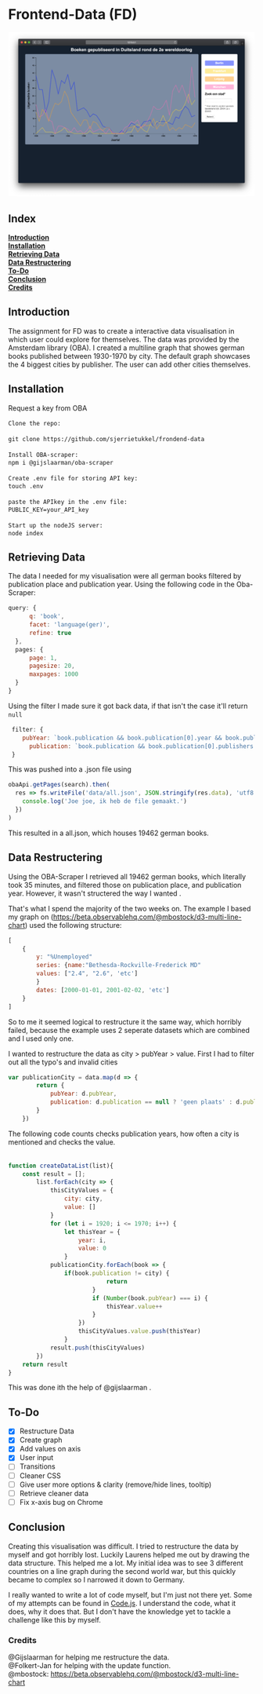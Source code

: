 # Frontend-Data (FD)
![Endresult](images/final_graph.png)

## Index
**[Introduction](#Introduction)**<br>
**[Installation](#installation)**<br>
**[Retrieving Data](#retrieving-data)**<br>
**[Data Restructering](#data-restructering)**<br>
**[To-Do](#to-do)**<br>
**[Conclusion](#conclusion)**<br>
**[Credits](#credits)**<br>


## Introduction
The assignment for FD was to create a interactive data visualisation in which user could explore for themselves. The data was provided by the Amsterdam library (OBA). I created a multiline graph that showes german books published between 1930-1970 by city. The default graph showcases the 4 biggest cities by publisher. The user can add other cities themselves. 

## Installation
Request a key from OBA
```
Clone the repo:

git clone https://github.com/sjerrietukkel/frondend-data

Install OBA-scraper:
npm i @gijslaarman/oba-scraper

Create .env file for storing API key:
touch .env

paste the APIkey in the .env file:
PUBLIC_KEY=your_API_key

Start up the nodeJS server:
node index
```

## Retrieving Data
The data I needed for my visualisation were all german books filtered by publication place and publication year. Using the following code in the Oba-Scraper:
```js
query: {
      q: 'book',
      facet: 'language(ger)',
      refine: true
  },
  pages: {
      page: 1,
      pagesize: 20,
      maxpages: 1000
  }
}  
```
Using the filter I made sure it got back data, if that isn't the case it'll return ```null```
```js
 filter: {
    pubYear: `book.publication && book.publication[0].year && book.publication[0].year[0]['_'] ? book.publication[0].year[0]['_'] : null`,
      publication: `book.publication && book.publication[0].publishers && book.publication[0].publishers[0].publisher && book.publication[0].publishers[0].publisher[0].$.place ? book.publication[0].publishers[0].publisher[0].$.place : null`
 }  
```
This was pushed into a .json file using 

```js
obaApi.getPages(search).then(
  res => fs.writeFile('data/all.json', JSON.stringify(res.data), 'utf8', () => {
    console.log('Joe joe, ik heb de file gemaakt.')
  })
)
```

This resulted in a all.json, which houses 19462 german books.

## Data Restructering
Using the OBA-Scraper I retrieved all 19462 german books, which literally took 35 minutes, and filtered those on publication place, and publication year. However, it wasn't structered the way I wanted .


That's what I spend the majority of the two weeks on. The example I based my graph on (https://beta.observablehq.com/@mbostock/d3-multi-line-chart) used the following structure: 
```js
[
    {
        y: "%Unemployed"
        series: {name:"Bethesda-Rockville-Frederick MD"
        values: ["2.4", "2.6", 'etc']
        }
        dates: [2000-01-01, 2001-02-02, 'etc']
    }
]
```
So to me it seemed logical to restructure it the same way, which horribly failed, because the example uses 2 seperate datasets which are combined and I used only one.

I wanted to restructure the data as city > pubYear > value. 
First I had to filter out all the typo's and invalid cities

```js
var publicationCity = data.map(d => {
        return {
            pubYear: d.pubYear,
            publication: d.publication == null ? 'geen plaats' : d.publication.replace(/[^a-zA-Z ]/g, "")
        }
    })
```
The following code counts checks publication years, how often a city is mentioned and checks the value.

```js

function createDataList(list){
    const result = [];
        list.forEach(city => {
            thisCityValues = {
                city: city,
                value: []
            }
            for (let i = 1920; i <= 1970; i++) {
                let thisYear = {
                    year: i,
                    value: 0
                }
            publicationCity.forEach(book => {
                if(book.publication != city) {
                            return
                        }
                        if (Number(book.pubYear) === i) {
                            thisYear.value++
                        }
                    })
                    thisCityValues.value.push(thisYear)
                }
            result.push(thisCityValues)
        })
    return result
}

```
This was done ith the help of @gijslaarman .




## To-Do

- [x] Restructure Data
- [x] Create graph
- [x] Add values on axis
- [x] User input
- [ ] Transitions
- [ ] Cleaner CSS 
- [ ] Give user more options & clarity (remove/hide lines, tooltip)
- [ ] Retrieve cleaner data
- [ ] Fix x-axis bug on Chrome

## Conclusion 
Creating this visualisation was difficult. I tried to restructure the data by myself and got horribly lost. Luckily Laurens helped me out by drawing the data structure. This helped me a lot. My initial idea was to see 3 different countries on a line graph during the second world war, but this quickly became to complex so I narrowed it down to Germany.

I really wanted to write a lot of code myself, but I'm just not there yet. Some of my attempts can be found in [Code.js](code.js). I understand the code, what it does, why it does that. But I don't have the knowledge yet to tackle a challenge like this by myself.

### Credits
@Gijslaarman for helping me restructure the data. <br>
@Folkert-Jan for helping with the update function.
<br>
@mbostock: https://beta.observablehq.com/@mbostock/d3-multi-line-chart

